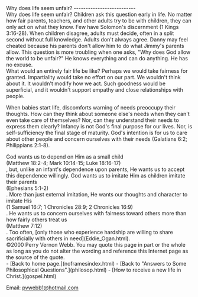  <head> <title>(PVW) Why does life seem unfair?</title> <meta content="IE=9" http-equiv="X-UA-Compatible"></meta> <link href="css/page_style.css" rel="stylesheet" type="text/css"></link> </head><body><div class="page_style"> Why does life seem unfair?
--------------------------

<div class="p">Why does life seem unfair? Children ask this question early in life. No matter how fair parents, teachers, and other adults try to be with children, they can only act on what they know. Few have Solomon's discernment (1 Kings 3:16-28). When children disagree, adults must decide, often in a split second without full knowledge. Adults don't always agree. Danny may feel cheated because his parents don't allow him to do what Jimmy's parents allow. This question is more troubling when one asks, "Why does God allow the world to be unfair?" He knows everything and can do anything. He has no excuse.</div>What would an entirely fair life be like? Perhaps we would take fairness for granted. Impartiality would take no effort on our part. We wouldn't think about it. It wouldn't modify how we act. Such goodness would be superficial, and it wouldn't support empathy and close relationships with people.

When babies start life, discomforts warning of needs preoccupy their thoughts. How can they think about someone else's needs when they can't even take care of themselves? Nor, can they understand their needs to express them clearly? Infancy is not God's final purpose for our lives. Nor, is self-sufficiency the final stage of maturity. God's intention is for us to care about other people and concern ourselves with their needs (Galatians 6:2; Philippians 2:1-8).

<div class="p">God wants us to depend on Him as a small child<div class="footnote">(Matthew 18:2-4; Mark 10:14-15; Luke 18:16-17)</div>, but, unlike an infant's dependence upon parents, He wants us to accept this dependence willingly. God wants us to imitate Him as children imitate their parents<div class="footnote">(Ephesians 5:1-2)</div>. More than just external imitation, He wants our thoughts and character to imitate His<div class="footnote">(1 Samuel 16:7; 1 Chronicles 28:9; 2 Chronicles 16:9)</div>. He wants us to concern ourselves with fairness toward others more than how fairly others treat us<div class="footnote">(Matthew 7:12)</div>. Too often, [only those who experience hardship are willing to share sacrificially with others in need](Eddie_Ogan.html).</div><div class="p" id="footnotes"></div><script src="js/footnotes.js" type="text/javascript"></script><div class="copy">©2000 Perry Vernon Webb. You may quote this page in part or the whole as long as you do not alter the wording and reference this Internet page as the source of the quote.</div>  </div>- [Back to home page.](noframesindex.html)
- [Back to "Answers to Some Philosophical Questions".](philosop.html)
- [How to receive a new life in Christ.](gospel.html)

Email: [pvwebb1@hotmail.com](mailto:pvwebb1@hotmail.com)

